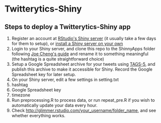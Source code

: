 Twitterytics-Shiny
========================

## Steps to deploy a Twitterytics-Shiny app

1. Register an account at [RStudio's Shiny server](https://rstudio.wufoo.com/forms/shiny-server-beta-program/) (it usually take a few days for them to setup), or [install a Shiny server on your own](https://github.com/rstudio/shiny-server)
2. Login to your Shiny server, and clone this repo to the ShinnyApps folder following [Joe Cheng's guide](https://groups.google.com/forum/#!topic/shiny-discuss/ACgJu_c_Yks) and rename it to something meaningful (the hashtag is a quite straightforward choice)
3. Setup a Google Spreadsheet archive for your tweets using [TAGS-5](http://mashe.hawksey.info/2013/02/twitter-archive-tagsv5/), and publish this archive to make it accessible for Shiny. Record the Google Spreadsheet key for later setup.
4. On your Shiny server, edit a few settings in setting.txt
  1. hashtag
  2. Google Spreadsheet key
  3. timezone
5. Run preprocessing.R to process data, or run repeat_pre.R if you wish to automatically update your data every hour.
6. Check http://glimmer.rstudio.com/your_username/folder_name, and see whether everything works.
